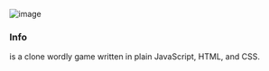 ![image](https://user-images.githubusercontent.com/79605610/180976945-e4c388f0-c7ea-40b2-b524-eeb5c71a21fb.png)
### Info
is a clone wordly game written in plain JavaScript, HTML, and CSS. 

